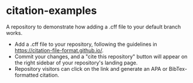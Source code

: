 # citation-examples
A repository to demonstrate how adding a .cff file to your default branch works.

- Add a .cff file to your repository, following the guidelines in https://citation-file-format.github.io/.
- Commit your changes, and a "cite this repository" button will appear on the right sidebar of your repository's landing page.
- Repository visitors can click on the link and generate an APA or BibTex-formatted citation.
